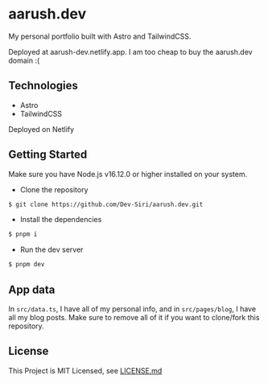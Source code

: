 # aarush.dev

My personal portfolio built with Astro and TailwindCSS.

Deployed at aarush-dev.netlify.app. I am too cheap to buy the aarush.dev domain :(

## Technologies

- Astro
- TailwindCSS

Deployed on Netlify

## Getting Started

Make sure you have Node.js v16.12.0 or higher installed on your system.

- Clone the repository

```sh
$ git clone https://github.com/Dev-Siri/aarush.dev.git
```

- Install the dependencies

```sh
$ pnpm i
```

- Run the dev server

```sh
$ pnpm dev
```

## App data

In `src/data.ts`, I have all of my personal info, and in `src/pages/blog`, I have all my blog posts. Make sure to remove all of it if you want to clone/fork this repository.

## License

This Project is MIT Licensed, see [LICENSE.md](LICENSE.md)
